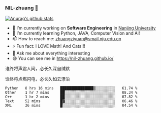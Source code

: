 ### NIL-zhuang 👋

<!--
**NIL-zhuang/NIL-zhuang** is a ✨ _special_ ✨ repository because its `README.md` (this file) appears on your GitHub profile.

Here are some ideas to get you started:

- 🔭 I’m currently working on ...
- 🌱 I’m currently learning ...
- 👯 I’m looking to collaborate on ...
- 🤔 I’m looking for help with ...
- 💬 Ask me about ...
- 📫 How to reach me: ...
- 😄 Pronouns: ...
- ⚡ Fun fact: ...
-->

[![Anurag's github stats](https://github-readme-stats.vercel.app/api?username=NIL-zhuang)](https://github.com/anuraghazra/github-readme-stats)

- 🔭 I’m currently working on **Software Engineering** in [Nanjing University](https://www.nju.edu.cn/)
- 🌱 I’m currently learning Python, JAVA, Computer Vision and AI!
- 📫 How to reach me: zhuangziyuan@smail.nju.edu.cn
- ⚡ Fun fact: I LOVE Math! And Cats!!!
- 💬 Ask me about everything interesting
- 😄 You can see me in https://nil-zhuang.github.io/

谁终将声震人间，必长久深自缄默

谁终将点燃闪电，必长久如云漂泊

<!--START_SECTION:waka-->
```text
Python   8 hrs 16 mins   ███████████████▒░░░░░░░░░   61.74 % 
Other    1 hr 7 mins     ██░░░░░░░░░░░░░░░░░░░░░░░   08.34 % 
C++      1 hr 2 mins     ██░░░░░░░░░░░░░░░░░░░░░░░   07.82 % 
Text     52 mins         █▓░░░░░░░░░░░░░░░░░░░░░░░   06.46 % 
XML      36 mins         █░░░░░░░░░░░░░░░░░░░░░░░░   04.54 % 
```
<!--END_SECTION:waka-->
